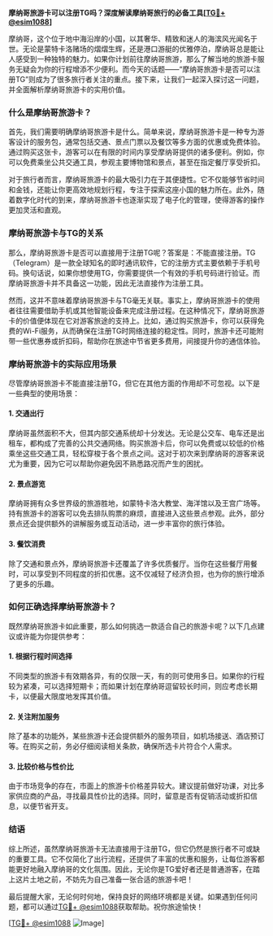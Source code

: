 **摩纳哥旅游卡可以注册TG吗？深度解读摩纳哥旅行的必备工具[[TG💪+ @esim1088](https://t.me/s/esim1088)]**

摩纳哥，这个位于地中海沿岸的小国，以其奢华、精致和迷人的海滨风光闻名于世。无论是蒙特卡洛赌场的熠熠生辉，还是港口游艇的优雅停泊，摩纳哥总是能让人感受到一种独特的魅力。如果你计划前往摩纳哥旅游，那么了解当地的旅游卡服务无疑会为你的行程增添不少便利。而今天的话题——“摩纳哥旅游卡是否可以注册TG”则成为了很多旅行者关注的重点。接下来，让我们一起深入探讨这一问题，并全面解析摩纳哥旅游卡的实用价值。

### 什么是摩纳哥旅游卡？

首先，我们需要明确摩纳哥旅游卡是什么。简单来说，摩纳哥旅游卡是一种专为游客设计的服务包，通常包括交通、景点门票以及餐饮等多方面的优惠或免费体验。通过购买这张卡，游客可以在有限的时间内享受摩纳哥提供的诸多便利。例如，你可以免费乘坐公共交通工具，参观主要博物馆和景点，甚至在指定餐厅享受折扣。

对于旅行者而言，摩纳哥旅游卡的最大吸引力在于其便捷性。它不仅能够节省时间和金钱，还能让你更高效地规划行程，专注于探索这座小国的魅力所在。此外，随着数字化时代的到来，摩纳哥旅游卡也逐渐实现了电子化的管理，使得游客的操作更加灵活和直观。

### 摩纳哥旅游卡与TG的关系

那么，摩纳哥旅游卡是否可以直接用于注册TG呢？答案是：不能直接注册。TG（Telegram）是一款全球知名的即时通讯软件，它的注册方式主要依赖于手机号码。换句话说，如果你想使用TG，你需要提供一个有效的手机号码进行验证。而摩纳哥旅游卡并不具备这一功能，因此无法直接作为注册工具。

然而，这并不意味着摩纳哥旅游卡与TG毫无关联。事实上，摩纳哥旅游卡的使用者往往需要借助手机或其他智能设备来完成注册过程。在这种情况下，摩纳哥旅游卡的价值便体现在它对游客旅途的支持上。比如，通过购买旅游卡，你可以获得免费的Wi-Fi服务，从而确保在注册TG时网络连接的稳定性。同时，旅游卡还可能附带一些优惠券或折扣码，帮助你在旅途中节省更多费用，间接提升你的通信体验。

### 摩纳哥旅游卡的实际应用场景

尽管摩纳哥旅游卡不能直接注册TG，但它在其他方面的作用却不可忽视。以下是一些典型的使用场景：

#### 1. **交通出行**
摩纳哥虽然面积不大，但其内部交通系统却十分发达。无论是公交车、电车还是出租车，都构成了完善的公共交通网络。购买旅游卡后，你可以免费或以较低的价格乘坐这些交通工具，轻松穿梭于各个景点之间。这对于初次来到摩纳哥的游客来说尤为重要，因为它可以帮助你避免因不熟悉路况而产生的困扰。

#### 2. **景点游览**
摩纳哥拥有众多世界级的旅游胜地，如蒙特卡洛大教堂、海洋馆以及王宫广场等。持有旅游卡的游客可以免去排队购票的麻烦，直接进入这些景点参观。此外，部分景点还会提供额外的讲解服务或互动活动，进一步丰富你的旅行体验。

#### 3. **餐饮消费**
除了交通和景点外，摩纳哥旅游卡还覆盖了许多优质餐厅。当你在这些餐厅用餐时，可以享受到不同程度的折扣优惠。这不仅减轻了经济负担，也为你的旅行增添了更多的乐趣。

### 如何正确选择摩纳哥旅游卡？

既然摩纳哥旅游卡如此重要，那么如何挑选一款适合自己的旅游卡呢？以下几点建议或许能为你提供参考：

#### 1. **根据行程时间选择**
不同类型的旅游卡有效期各异，有的仅限一天，有的则可使用多日。如果你的行程较为紧凑，可以选择短期卡；而如果计划在摩纳哥逗留较长时间，则应考虑长期卡，以便最大限度地发挥其价值。

#### 2. **关注附加服务**
除了基本的功能外，某些旅游卡还会提供额外的服务项目，如机场接送、酒店预订等。在购买之前，务必仔细阅读相关条款，确保所选卡片符合个人需求。

#### 3. **比较价格与性价比**
由于市场竞争的存在，市面上的旅游卡价格差异较大。建议提前做好功课，对比多家供应商的产品，寻找最具性价比的选择。同时，留意是否有促销活动或折扣信息，以便节省开支。

### 结语

综上所述，虽然摩纳哥旅游卡无法直接用于注册TG，但它仍然是旅行者不可或缺的重要工具。它不仅简化了出行流程，还提供了丰富的优惠和服务，让每位游客都能更好地融入摩纳哥的文化氛围。因此，无论你是TG爱好者还是普通游客，在踏上这片土地之前，不妨先为自己准备一张合适的旅游卡吧！

最后提醒大家，无论何时何地，保持良好的网络环境都是关键。如果遇到任何问题，都可以通过[TG💪+ @esim1088](https://t.me/s/esim1088)获取帮助。祝你旅途愉快！

[[TG💪+ @esim1088](https://t.me/s/esim1088) ![Image](https://i.postimg.cc/4NQfJmqS/Snipaste-2025-05-13-00-14-12.png)]